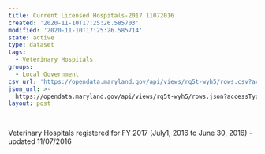 ```yaml
---
title: Current Licensed Hospitals-2017 11072016
created: '2020-11-10T17:25:26.585703'
modified: '2020-11-10T17:25:26.585714'
state: active
type: dataset
tags:
  - Veterinary Hospitals
groups:
  - Local Government
csv_url: 'https://opendata.maryland.gov/api/views/rq5t-wyh5/rows.csv?accessType=DOWNLOAD'
json_url: >-
  https://opendata.maryland.gov/api/views/rq5t-wyh5/rows.json?accessType=DOWNLOAD
layout: post

---
```

Veterinary Hospitals registered for FY 2017 (July1, 2016 to June 30, 2016) - updated 11/07/2016
